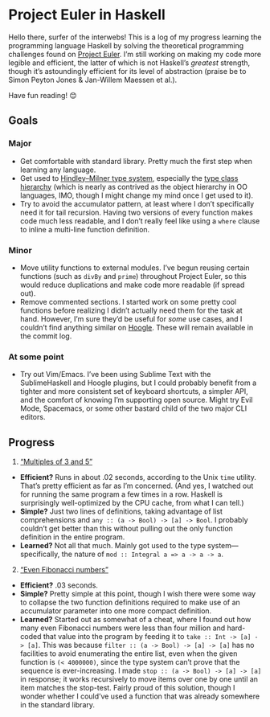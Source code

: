 # Project Euler in Haskell
Hello there, surfer of the interwebs! This is a log of my progress learning the programming language Haskell by solving the theoretical programming challenges found on [Project Euler](https://projecteuler.net). I’m still working on making my code more legible and efficient, the latter of which is not Haskell’s _greatest_ strength, though it’s astoundingly efficient for its level of abstraction (praise be to Simon Peyton Jones & Jan-Willem Maessen et al.).

Have fun reading! :blush:

## Goals

### Major
- Get comfortable with standard library. Pretty much the first step when learning any language.
- Get used to [Hindley–Milner type system](https://en.wikipedia.org/wiki/Hindley–Milner_type_system), especially the [type class hierarchy](https://www.haskell.org/tutorial/classes.html) (which is nearly as contrived as the object hierarchy in OO languages, IMO, though I might change my mind once I get used to it).
- Try to avoid the accumulator pattern, at least where I don’t specifically need it for tail recursion. Having two versions of every function makes code much less readable, and I don’t really feel like using a `where` clause to inline a multi-line function definition.

### Minor
- Move utility functions to external modules. I’ve begun reusing certain functions (such as `divBy` and `prime`) throughout Project Euler, so this would reduce duplications and make code more readable (if spread out).
- Remove commented sections. I started work on some pretty cool functions before realizing I didn’t actually need them for the task at hand. However, I’m sure they’d be useful for _some_ use cases, and I couldn’t find anything similar on [Hoogle](https://www.haskell.org/hoogle/). These will remain available in the commit log.

### At some point
- Try out Vim/Emacs. I’ve been using Sublime Text with the SublimeHaskell and Hoogle plugins, but I could probably benefit from a tighter and more consistent set of keyboard shortcuts, a simpler API, and the comfort of knowing I’m supporting open source. Might try Evil Mode, Spacemacs, or some other bastard child of the two major CLI editors.

## Progress
1. [“Multiples of 3 and 5”](https://projecteuler.net/problem=1)
  - **Efficient?** Runs in about .02 seconds, according to the Unix `time` utility. That’s pretty efficient as far as I’m concerned. (And yes, I watched out for running the same program a few times in a row. Haskell is surprisingly well-optimized by the CPU cache, from what I can tell.)
  - **Simple?** Just two lines of definitions, taking advantage of list comprehensions and `any :: (a -> Bool) -> [a] -> Bool`. I probably couldn’t get better than this without pulling out the only function definition in the entire program.
  - **Learned?** Not all that much. Mainly got used to the type system—specifically, the nature of `mod :: Integral a => a -> a -> a`.

2. [“Even Fibonacci numbers”](https://projecteuler.net/problem=2)
  - **Efficient?** .03 seconds.
  - **Simple?** Pretty simple at this point, though I wish there were some way to collapse the two function definitions required to make use of an accumulator parameter into one more compact definition.
  - **Learned?** Started out as somewhat of a cheat, where I found out how many even Fibonacci numbers were less than four million and hard-coded that value into the program by feeding it to `take :: Int -> [a] -> [a]`. This was because `filter :: (a -> Bool) -> [a] -> [a]` has no facilities to avoid enumerating the entire list, even when the given function is `(< 4000000)`, since the type system can’t prove that the sequence is ever-increasing. I made `stop :: (a -> Bool) -> [a] -> [a]` in response; it works recursively to move items over one by one until an item matches the stop-test. Fairly proud of this solution, though I wonder whether I could’ve used a function that was already somewhere in the standard library.
